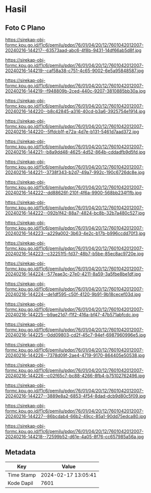 # Hasil

## Foto C Plano

https://sirekap-obj-formc.kpu.go.id/f1c6/pemilu/pdpr/76/01/04/20/12/7601042012007-20240216-144217--63573aad-abc6-4f8b-9431-14df66ab5d8f.jpg

https://sirekap-obj-formc.kpu.go.id/f1c6/pemilu/pdpr/76/01/04/20/12/7601042012007-20240216-144219--caf58a38-c751-4c65-9002-6e5a95848587.jpg

https://sirekap-obj-formc.kpu.go.id/f1c6/pemilu/pdpr/76/01/04/20/12/7601042012007-20240216-144219--f948809b-2ced-440c-9207-3810885bb30a.jpg

https://sirekap-obj-formc.kpu.go.id/f1c6/pemilu/pdpr/76/01/04/20/12/7601042012007-20240216-144220--b8c42845-a316-40cd-b3a6-3925754e1914.jpg

https://sirekap-obj-formc.kpu.go.id/f1c6/pemilu/pdpr/76/01/04/20/12/7601042012007-20240216-144220--5ffdcb1f-e72a-4d7e-b131-5461d7aad372.jpg

https://sirekap-obj-formc.kpu.go.id/f1c6/pemilu/pdpr/76/01/04/20/12/7601042012007-20240216-144221--b8a9dd48-4625-4d52-864b-cddadfb9d5fd.jpg

https://sirekap-obj-formc.kpu.go.id/f1c6/pemilu/pdpr/76/01/04/20/12/7601042012007-20240216-144221--3738f343-b2d7-49a7-992c-190c6726dc8e.jpg

https://sirekap-obj-formc.kpu.go.id/f1c6/pemilu/pdpr/76/01/04/20/12/7601042012007-20240216-144222--dd88626f-210f-4f6a-9900-568bb234f1fb.jpg

https://sirekap-obj-formc.kpu.go.id/f1c6/pemilu/pdpr/76/01/04/20/12/7601042012007-20240216-144222--092b1f42-88a7-4824-bc8b-32b7a480c527.jpg

https://sirekap-obj-formc.kpu.go.id/f1c6/pemilu/pdpr/76/01/04/20/12/7601042012007-20240216-144223--a229a002-3b63-4e2c-b17b-b996ccdd70f3.jpg

https://sirekap-obj-formc.kpu.go.id/f1c6/pemilu/pdpr/76/01/04/20/12/7601042012007-20240216-144223--c32251f5-fd37-48b7-b5be-85ec8ac9720e.jpg

https://sirekap-obj-formc.kpu.go.id/f1c6/pemilu/pdpr/76/01/04/20/12/7601042012007-20240216-144224--577eae3c-27e0-4211-8a59-3a5fbe8be1df.jpg

https://sirekap-obj-formc.kpu.go.id/f1c6/pemilu/pdpr/76/01/04/20/12/7601042012007-20240216-144224--de1df595-c50f-4120-9b91-9b18cecef03d.jpg

https://sirekap-obj-formc.kpu.go.id/f1c6/pemilu/pdpr/76/01/04/20/12/7601042012007-20240216-144225--b9ae21d7-f1f2-416a-bf47-47b571abfcdc.jpg

https://sirekap-obj-formc.kpu.go.id/f1c6/pemilu/pdpr/76/01/04/20/12/7601042012007-20240216-144225--0dd09803-cd2f-45c7-94ef-6987960996e5.jpg

https://sirekap-obj-formc.kpu.go.id/f1c6/pemilu/pdpr/76/01/04/20/12/7601042012007-20240216-144226--7378d09f-2ae4-4719-9170-864405e50538.jpg

https://sirekap-obj-formc.kpu.go.id/f1c6/pemilu/pdpr/76/01/04/20/12/7601042012007-20240216-144226--c02f65c7-bc88-4266-8fb4-b75102762496.jpg

https://sirekap-obj-formc.kpu.go.id/f1c6/pemilu/pdpr/76/01/04/20/12/7601042012007-20240216-144227--3889e8a2-6853-4f54-8dad-dcb9d80c5f09.jpg

https://sirekap-obj-formc.kpu.go.id/f1c6/pemilu/pdpr/76/01/04/20/12/7601042012007-20240216-144227--86bcdab4-66b2-49cc-85a1-90dd75edca80.jpg

https://sirekap-obj-formc.kpu.go.id/f1c6/pemilu/pdpr/76/01/04/20/12/7601042012007-20240216-144218--72599b52-d61e-4a05-8f76-cc657985a56a.jpg


## Metadata

| Key        | Value               |
| ---------- | ------------------- |
| Time Stamp | 2024-02-17 13:05:41 |
| Kode Dapil | 7601                |



